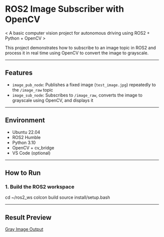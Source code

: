 # ROS2 Image Subscriber with OpenCV

< A basic computer vision project for autonomous driving using ROS2 + Python + OpenCV >

This project demonstrates how to subscribe to an image topic in ROS2 and process it in real time using OpenCV to convert the image to grayscale.

---

## Features

- `image_pub_node`: Publishes a fixed image (`test_image.jpg`) repeatedly to the `/image_raw` topic
- `image_sub_node`: Subscribes to `/image_raw`, converts the image to grayscale using OpenCV, and displays it

---

## Environment

- Ubuntu 22.04
- ROS2 Humble
- Python 3.10
- OpenCV + cv_bridge
- VS Code (optional)

---

## How to Run

### 1. Build the ROS2 workspace

cd ~/ros2_ws
colcon build
source install/setup.bash

---
## Result Preview

[Gray Image Output](./gray_output.jpg)

